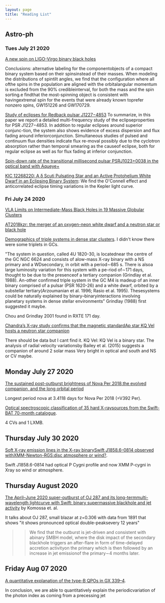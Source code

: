 ```yaml
---
layout: page
title: "Reading List"
---
```

## Astro-ph


### Tues July 21 2020

[A new spin on LIGO-Virgo binary black holes](https://arxiv.org/pdf/2007.09156.pdf)

Conclusions: alternative labeling for the componentobjects of a compact binary system based on their spinsinstead of their masses. When modeling the distributions of spintilt angles,  we find that the configuration where all ofthe spins in the population are aligned with the orbitalangular momentum is excluded from the 90% credibleinterval, for both the mass and the spin sorting.e findthat the most-spinning object is consistent with havingextremal spin for the events that were already known toprefer nonzero spins, GW151226 and GW170729.

[Study of eclipses for Redback pulsar J1227−4853](https://arxiv.org/abs/2007.10005) To summarize, in this paper we report a detailed multi-frequency study of the eclipseproperties  for  PSR  J1227−4853.   In  addition  to  regular  eclipses  around  superior  conjunc-tion,  the  system  also  shows  evidence  of  excess  dispersion  and  flux  fading  around  inferiorconjunction.  Simultaneous studies of pulsed and continuum flux densities indicate flux re-moval possibly due to the cyclotron absorption rather than temporal smearing as the causeof eclipse, both for regular eclipse as well as for flux fading at inferior conjunction.



[Spin-down rate of the transitional millisecond pulsar PSRJ1023+0038 in the optical band with Aqueye+](https://arxiv.org/pdf/2007.09980.pdf)


[KIC 12268220: A δ Scuti Pulsating Star and an Active Protohelium White Dwarf in an Eclipsing Binary System](https://arxiv.org/abs/2007.09915):
We find the O'Connell effect and anticorrelated eclipse timing variations in the Kepler light curve. 



### Fri July 24 2020

[VLA Limits on Intermediate-Mass Black Holes in 19 Massive Globular Clusters](https://arxiv.org/abs/2007.12093)

[AT2018kzr: the merger of an oxygen-neon white dwarf and a neutron star or black hole](https://arxiv.org/abs/2007.12110)


[Demographics of triple systems in dense star clusters](https://arxiv.org/abs/2007.11605). I didn't know there were some triplets in GCs. 

"The  system  in  question,  called  4U  1820-30,  is  locatednear the centre of the GC NGC 6624 and consists of alow-mass  X-ray  binary  with  a  NS  primary  and  a  WDsecondary, in orbit with a period∼685 s.  There is alsoa large luminosity variation for this system with a pe-riod of∼171 days, thought to be due to the presenceof  a  tertiary  companion  (Grindlay  et  al.  1988).   An-other  confirmed  triple  system  in  the  GC  M4  is  madeup of an inner binary comprised of a pulsar (PSR 1620-26) and a white dwarf, orbited by a substellar tertiary(Arzoumanian  et  al.  1996;  Rasio  et  al.  1995).   Thesesystems could be naturally explained by binary–binaryinteractions  involving  planetary  systems  in  dense  stellar environments" Grindlay (1988) first suggested it maybe. 

Chou and Grindlay 2001 found in RXTE 171 day.


[Chandra’s X-ray study confirms that the magnetic standardAp star KQ Vel hosts a neutron star companion](https://arxiv.org/abs/2007.11591)


There should be data but I cant find it. 
KQ Vel: KQ Vel is a binary star. The analysis of radial velocity variationsby Bailey et al. (2015) suggests a companion of around 2 solar mass
 Very bright in optical and south and NS or CV maybe. 




## Monday July 27 2020

[The sustained post-outburst brightness of Nova Per 2018,the evolved companion, and the long orbital period](https://arxiv.org/pdf/2007.12196.pdf)

Longest period nova at 3.4118 days for Nova Per 2018 (=V392 Per). 


[Optical spectroscopic classification of 35 hard X-raysources from the Swift-BAT 70-month catalogue](https://arxiv.org/pdf/2007.12609.pdf).

4 CVs and 1 LXMB. 



## Thursday July 30 2020

[Soft X-ray emission lines in the X-ray binarySwift J1858.6–0814 observed withXMM-Newton-RGS:disc atmosphere or wind?](https://arxiv.org/pdf/2007.14407.pdf). 

Swift J1858.6-0814 had optical P Cygni profile and now XMM P-cygni in Xray so wind or atmosphere. 

## Thursday August 2020

[The April–June 2020 super-outburst of OJ 287 and its long-termmulti-wavelength lightcurve with Swift: binary supermassive blackhole and jet activity](https://arxiv.org/pdf/2008.01826.pdf) by Komossa et. al.

It talks about OJ 287, small blazar at z=0.306 with data from 1891 that shows "it shows pronounced optical double-peaksevery 12 years"

>> We find that the outburst is jet-driven and consistent with abinary SMBH model, where the disk impact of the secondary blackhole triggers an after-flare in form of time-delayed accretion activityon the primary which is then followed by an increase in jet emissionof the primary∼4 months later.



## Friday Aug 07 2020

[A quantitative explanation of the type-B QPOs in GX 339–4](https://arxiv.org/pdf/2008.02557.pdf).


In conclusion, we are able to quantitatively explain the periodicvariation of the photon index as coming from a precessing jet
